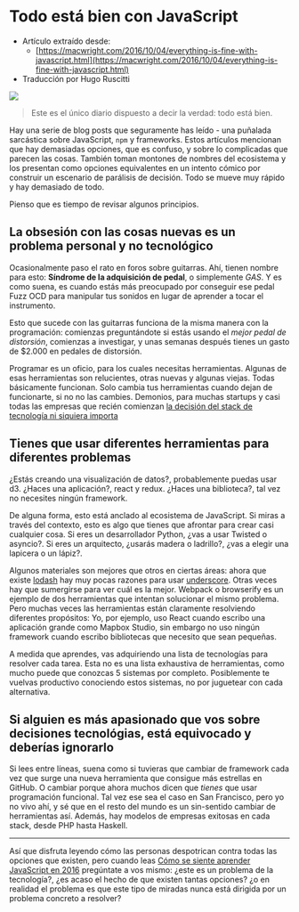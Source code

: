 Todo está bien con JavaScript
=============================

- Artículo extraído desde:
  - [https://macwright.com/2016/10/04/everything-is-fine-with-javascript.html](https://macwright.com/2016/10/04/everything-is-fine-with-javascript.html)
- Traducción por Hugo Ruscitti

![](/images/link-files/everything-is-fine-with-javascript-1.jpg)

> Este es el único diario dispuesto a decir la verdad: todo está bien.

<!--There’s a sort of blog post you’ve probably read - a sarcastic stab at-->
<!--JavaScript and `npm` and frameworks. There are too many, it’ll say, and-->
<!--it’s confusing, and how did we make such complicated things? It’ll grab-->
<!--names from the ecosystem and present them as equal choices in a comic-->
<!--attempt to construct decision paralysis. Everything moves too fast, and-->
<!--there is too much of it.-->

Hay una serie de blog posts que seguramente has leído - una puñalada sarcástica
sobre JavaScript, `npm` y frameworks. Estos artículos mencionan que hay demasiadas
opciones, que es confuso, y sobre lo complicadas que parecen las cosas. También
toman montones de nombres del ecosistema y los presentan como opciones equivalentes
en un intento cómico por construir un escenario de parálisis de decisión. Todo se
mueve muy rápido y hay demasiado de todo.

<!--I think it’s a decent time to review some principles-->

Pienso que es tiempo de revisar algunos principios.

La obsesión con las cosas nuevas es un problema personal y no tecnológico
-------------------------------------------------------------------------

<!--I occasionally hang out on guitar forums. They have a name for this-->
<!--thing: **Gear Acquisition Syndrome**, or GAS. It is what it sounds like-->
<!--- when you’re more concerned with getting an OCD Fuzz pedal to round out-->
<!--your rig than you are with learning how to play the instrument.-->

Ocasionalmente paso el rato en foros sobre guitarras. Ahí, tienen nombre
para esto: **Síndrome de la adquisición de pedal**, o simplemente *GAS*. Y es
como suena, es cuando estás más preocupado por conseguir ese pedal Fuzz OCD para
manipular tus sonidos en lugar de aprender a tocar el instrumento.


<!--GAS with guitars works the same way as with programming: you start-->
<!--asking whether you’re using the *best possible* distortion pedal, start-->
<!--your research, and a few weeks later you own $2,000 worth of distortion-->
<!--pedals.-->

Esto que sucede con las guitarras funciona de la misma manera con la programación: comienzas
preguntándote si estás usando el *mejor pedal de distorsión*, comienzas a investigar, y
unas semanas después tienes un gasto de $2.000 en pedales de distorsión.

<!--Coding is a craft, for which you need tools. Some of them are shiny,-->
<!--some are new, some are old. They all basically work. Change your tools-->
<!--if they aren’t working for you, and otherwise don’t. Heck, for many-->
<!--startups and almost all early-stage startups, [the choice of technology-->
<!--stack really doesn’t-->
<!--matter](https://www.codingvc.com/why-startup-technical-diligence-is-a-waste-of-time/).-->

Programar es un oficio, para los cuales necesitas herramientas. Algunas de
esas herramientas son relucientes, otras nuevas y algunas viejas. Todas básicamente
funcionan. Solo cambia tus herramientas cuando dejan de funcionarte, si no no las
cambies. Demonios, para muchas startups y casi todas las empresas que recién
comienzan [la decisión del stack de tecnología ni siquiera importa](https://www.codingvc.com/why-startup-technical-diligence-is-a-waste-of-time/)

Tienes que usar diferentes herramientas para diferentes problemas
-----------------------------------------------------------------

<!--Creating a data visualization? Probably use d3. An application? React-->
<!--and Redux. A library? You might not need any framework.-->

¿Estás creando una visualización de datos?, probablemente puedas usar
d3. ¿Haces una aplicación?, react y redux. ¿Haces una biblioteca?, tal vez
no necesites ningún framework.

<!--This is pinned on the JavaScript ecosystem, somehow. If you look at the-->
<!--context, though, it’s what you have to do when you create literally-->
<!--anything. If you’re a Python developer, do you use Twisted or asyncio?-->
<!--If you’re an architect, do you use wood or brick? Do you use pen or-->
<!--pencil?-->

De alguna forma, esto está anclado al ecosistema de JavaScript. Si miras
a través del contexto, esto es algo que tienes que afrontar para crear
casi cualquier cosa. Si eres un desarrollador Python, ¿vas a usar Twisted
o asyncio?. Si eres un arquitecto, ¿usarás madera o ladrillo?, ¿vas a elegir
una lapicera o un lápiz?.

<!--Sometimes materials are best-in-class for what they do: now that there’s-->
<!--[lodash](https://lodash.com/), there are relatively few reasons to use-->
<!--[underscore](https://underscorejs.org/). Other times they’re still-->
<!--duking it out to see what’s best - browserify or webpack, for example,-->
<!--fix the same problem. But a lot of the time they’re clearly for-->
<!--different purposes: I, for instance, use React when writing a large-->
<!--application like Mapbox Studio, but don’t use a framework writing-->
<!--libraries that need to be small.-->

Algunos materiales son mejores que otros en ciertas áreas: ahora
que existe [lodash](https://lodash.com/) hay muy pocas razones
para usar [underscore](https://underscorejs.org/). Otras veces hay
que sumergirse para ver cuál es la mejor. Webpack o browserify es un
ejemplo de dos herramientas que intentan solucionar el mismo problema. Pero
muchas veces las herramientas están claramente resolviendo diferentes
propósitos: Yo, por ejemplo, uso React cuando escribo una aplicación
grande como Mapbox Studio, sin embargo no uso ningún framework cuando
escribo bibliotecas que necesito que sean pequeñas.

<!--As you learn and grow, you’ll acquire a go-to list of technology for-->
<!--each task. It isn’t the same as an exhaustive list: at most you might-->
<!--know 5 systems thoroughly. You mainly become capable by mastering these-->
<!--systems, not by tinkering with every alternative.-->

A medida que aprendes, vas adquiriendo una lista de tecnologías para resolver
cada tarea. Esta no es una lista exhaustiva de herramientas, como mucho puede
que conozcas 5 sistemas por completo. Posiblemente te vuelvas productivo
conociendo estos sistemas, no por juguetear con cada alternativa.

Si alguien es más apasionado que vos sobre decisiones tecnológias, está equivocado y deberías ignorarlo
-------------------------------------------------------------------------------------------------------

<!--If you read the snark, it sounds like you’re required to switch-->
<!--frameworks as soon as a new one accrues more stars on GitHub. Or that-->
<!--you *must* use functional programming. This may be the case in San-->
<!--Francisco - I don’t live there - but in the rest of the world, that’s-->
<!--nonsense. There are successful companies using every stack, from PHP to-->
<!--Haskell.-->

Si lees entre líneas, suena como si tuvieras que cambiar de framework
cada vez que surge una nueva herramienta que consigue más estrellas
en GitHub. O cambiar porque ahora muchos dicen que *tienes* que usar programación
funcional. Tal vez ese sea el caso en San Francisco, pero yo no vivo ahí, y
sé que en el resto del mundo es un sin-sentido cambiar de herramientas así. 
Además, hay modelos de empresas exitosas en cada stack, desde PHP hasta
Haskell.

------------------------------------------------------------------------

<!--So enjoy the rants, if you do, but when you read [How it feels to learn-->
<!--JavaScript in-->
<!--2016](https://hackernoon.com/how-it-feels-to-learn-javascript-in-2016-d3a717dd577f#.ima7p0eob),-->
<!--ask yourself: is the problem with the technology, or is it the unnamed-->
<!--antagonist with that judgmental snark? Or is it that the conversation is-->
<!--never driven by a problem that needs to be solved, but instead organized-->
<!--as a grand tour of all possible tools?-->

Así que disfruta leyendo cómo las personas despotrican contra todas las opciones
que existen, pero cuando leas 
[Cómo se siente aprender JavaScript en 2016](https://hackernoon.com/how-it-feels-to-learn-javascript-in-2016-d3a717dd577f#.ima7p0eob)
pregúntate a vos mismo: ¿este es un problema de la tecnología?, ¿es acaso
el hecho de que existen tantas opciones? ¿o en realidad el problema es que este
tipo de miradas nunca está dirigida por un problema concreto a resolver?
